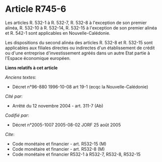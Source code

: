# Article R745-6

Les articles R. 532-1 à R. 532-7, R. 532-8 à l'exception de son premier alinéa, R. 532-10 à R. 532-14, R. 532-15 à
l'exception de son premier alinéa et R. 542-1 sont applicables en Nouvelle-Calédonie.

Les dispositions du second alinéa des articles R. 532-8 et R. 532-15 sont applicables aux filiales directes ou indirectes
d'un établissement de crédit ou d'une entreprise d'investissement agréés dans un autre Etat partie à l'Espace économique
européen.

**Liens relatifs à cet article**

_Anciens textes_:

  - Décret n°96-880 1996-10-08 art 19-1 (ecqc la Nouvelle-Calédonie)

_Cité par_:

  - Arrêté du 12 novembre 2004 - art. 311-7 (Ab)

_Codifié par_:

  - Décret n°2005-1007 2005-08-02 JORF 25 août 2005

_Cite_:

  - Code monétaire et financier - art. R532-15 (M)
  - Code monétaire et financier - art. R532-8 (M)
  - Code monétaire et financier R532-1 à R532-7, R532-8, R532-15
